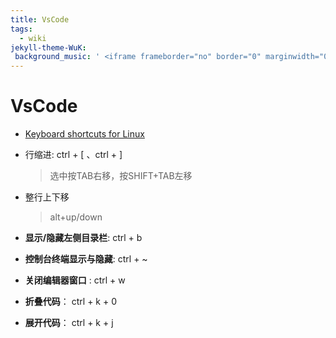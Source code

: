 ```yaml
---
title: VsCode
tags:
  - wiki
jekyll-theme-WuK:
 background_music: ' <iframe frameborder="no" border="0" marginwidth="0" marginheight="0" width=100% height=42 src="//music.163.com/outchain/player?type=2&id=22800822&auto=1&height=32"></iframe>'
---
```




# VsCode

- [Keyboard shortcuts for Linux](https://code.visualstudio.com/shortcuts/keyboard-shortcuts-linux.pdf)

- 行缩进: ctrl + [  、ctrl + ]

  > 选中按TAB右移，按SHIFT+TAB左移

- 整行上下移

  > alt+up/down

- **显示/隐藏左侧目录栏**: ctrl + b
- **控制台终端显示与隐藏**: ctrl + ~
- **关闭编辑器窗口** : ctrl + w
- **折叠代码**： ctrl + k + 0
- **展开代码**： ctrl + k + j